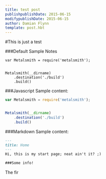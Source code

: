 ```yaml
---
title: test post
publishpublishDate: 2015-06-15
modifypublishDate: 2015-06-15
author: Damian Flynn
template: post.hbt
---
```


#This is just a test

###Default
Sample Notes
```
var Metalsmith = require('metalsmith');


Metalsmith(__dirname)
    .destination('./build')
    .build()
```

###Javascript
Sample content:

```js
var Metalsmith = require('metalsmith');


Metalsmith(__dirname)
    .destination('./build')
    .build()
```

###Markdown
Sample content:

```markdown
---
title: Home
---
Hi, this is my start page; neat ain't it? ;)

###Some info!
```

The fir
